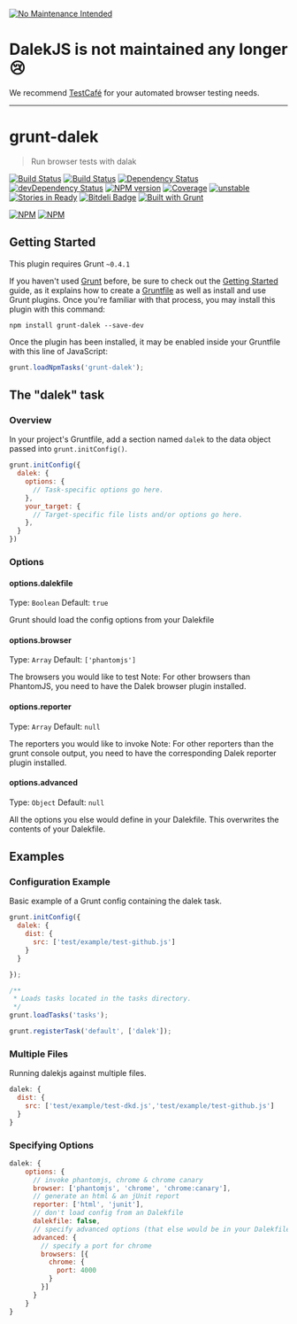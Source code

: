 [![No Maintenance Intended](http://unmaintained.tech/badge.svg)](http://unmaintained.tech/)

# DalekJS is not maintained any longer :cry:

We recommend [TestCafé](http://devexpress.github.io/testcafe/) for your automated browser testing needs.

---

# grunt-dalek

> Run browser tests with dalak

[![Build Status](https://travis-ci.org/dalekjs/grunt-dalek.png)](https://travis-ci.org/dalekjs/grunt-dalek)
[![Build Status](https://drone.io/github.com/dalekjs/grunt-dalek/status.png)](https://drone.io/github.com/dalekjs/grunt-dalek/latest)
[![Dependency Status](https://david-dm.org/dalekjs/grunt-dalek.png)](https://david-dm.org/dalekjs/grunt-dalek)
[![devDependency Status](https://david-dm.org/dalekjs/grunt-dalek/dev-status.png)](https://david-dm.org/dalekjs/grunt-dalek#info=devDependencies)
[![NPM version](https://badge.fury.io/js/grunt-dalek.png)](http://badge.fury.io/js/grunt-dalek)
[![Coverage](http://dalekjs.com/package/grunt-dalek/master/coverage/coverage.png)](http://dalekjs.com/package/grunt-dalek/master/coverage/index.html)
[![unstable](https://rawgithub.com/hughsk/stability-badges/master/dist/unstable.svg)](http://github.com/hughsk/stability-badges)
[![Stories in Ready](https://badge.waffle.io/dalekjs/grunt-dalek.png?label=ready)](https://waffle.io/dalekjs/grunt-dalek)
[![Bitdeli Badge](https://d2weczhvl823v0.cloudfront.net/dalekjs/grunt-dalek/trend.png)](https://bitdeli.com/free "Bitdeli Badge")
[![Built with Grunt](https://cdn.gruntjs.com/builtwith.png)](http://gruntjs.com/)

[![NPM](https://nodei.co/npm/grunt-dalek.png)](https://nodei.co/npm/grunt-dalek/)
[![NPM](https://nodei.co/npm-dl/grunt-dalek.png)](https://nodei.co/npm/grunt-dalek/)

## Getting Started
This plugin requires Grunt `~0.4.1`

If you haven't used [Grunt](http://gruntjs.com/) before, be sure to check out the [Getting Started](http://gruntjs.com/getting-started) guide, as it explains how to create a [Gruntfile](http://gruntjs.com/sample-gruntfile) as well as install and use Grunt plugins. Once you're familiar with that process, you may install this plugin with this command:

```shell
npm install grunt-dalek --save-dev
```

Once the plugin has been installed, it may be enabled inside your Gruntfile with this line of JavaScript:

```js
grunt.loadNpmTasks('grunt-dalek');
```

## The "dalek" task

### Overview
In your project's Gruntfile, add a section named `dalek` to the data object passed into `grunt.initConfig()`.

```js
grunt.initConfig({
  dalek: {
    options: {
      // Task-specific options go here.
    },
    your_target: {
      // Target-specific file lists and/or options go here.
    },
  }
})
```

### Options

#### options.dalekfile
Type: `Boolean`
Default: `true`

Grunt should load the config options from your Dalekfile

#### options.browser
Type: `Array`
Default: `['phantomjs']`

The browsers you would like to test
Note: For other browsers than PhantomJS, you need to have the Dalek browser plugin installed.

#### options.reporter
Type: `Array`
Default: `null`

The reporters you would like to invoke
Note: For other reporters than the grunt console output, you need to have the corresponding Dalek reporter plugin installed.

#### options.advanced
Type: `Object`
Default: `null`

All the options you else would define in your Dalekfile.
This overwrites the contents of your Dalekfile.

## Examples

### Configuration Example

Basic example of a Grunt config containing the dalek task.
```js
grunt.initConfig({
  dalek: {
    dist: {
      src: ['test/example/test-github.js']
    }
  }

});

/**
 * Loads tasks located in the tasks directory.
 */
grunt.loadTasks('tasks');

grunt.registerTask('default', ['dalek']);
```

### Multiple Files

Running dalekjs against multiple files.
```js
dalek: {
  dist: {
    src: ['test/example/test-dkd.js','test/example/test-github.js']
  }
}
```

### Specifying Options

```js
dalek: {
    options: {
      // invoke phantomjs, chrome & chrome canary
      browser: ['phantomjs', 'chrome', 'chrome:canary'],
      // generate an html & an jUnit report
      reporter: ['html', 'junit'],
      // don't load config from an Dalekfile
      dalekfile: false,
      // specify advanced options (that else would be in your Dalekfile)
      advanced: {
        // specify a port for chrome
        browsers: [{
          chrome: {
            port: 4000
          }
        }]
      }
    }
}
```
